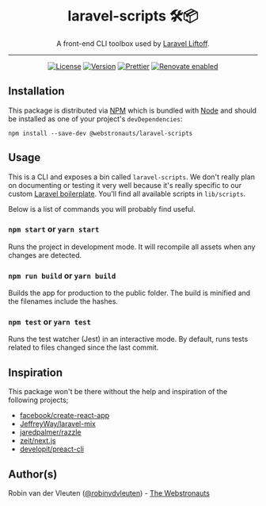 <div align="center">

# laravel-scripts 🛠📦

A front-end CLI toolbox used by [Laravel Liftoff](https://github.com/webstronauts/laravel-liftoff).

<hr />

[![License](https://img.shields.io/github/license/webstronauts/laravel-scripts.svg)](LICENSE.md)
[![Version](https://img.shields.io/npm/v/@webstronauts/laravel-scripts.svg)](https://www.npmjs.com/package/@webstronauts/laravel-scripts)
[![Prettier](https://img.shields.io/badge/code_style-prettier-ff69b4.svg)](https://github.com/prettier/prettier)
[![Renovate enabled](https://img.shields.io/badge/renovate-enabled-brightgreen.svg)](https://renovateapp.com/)

</div>

## Installation

This package is distributed via [NPM](https://www.npmjs.com/package/@webstronauts/laravel-scripts) which is bundled with [Node](https://nodejs.org/) and should be installed as one of your project's `devDependencies`:

```
npm install --save-dev @webstronauts/laravel-scripts
```

## Usage

This is a CLI and exposes a bin called `laravel-scripts`. We don't really plan on documenting or testing it very well because it's really specific to our custom [Laravel boilerplate](https://github.com/webstronauts/laravel-liftoff). You'll find all available scripts in `lib/scripts`.

Below is a list of commands you will probably find useful.

### `npm start` or `yarn start`

Runs the project in development mode. It will recompile all assets when any changes are detected.

### `npm run build` or `yarn build`

Builds the app for production to the public folder. The build is minified and the filenames include the hashes.

### `npm test` or `yarn test`

Runs the test watcher (Jest) in an interactive mode. By default, runs tests related to files changed since the last commit.

## Inspiration

This package won't be there without the help and inspiration of the following projects;

* [facebook/create-react-app](https://github.com/facebook/create-react-app)
* [JeffreyWay/laravel-mix](https://github.com/JeffreyWay/laravel-mix)
* [jaredpalmer/razzle](https://github.com/jaredpalmer/razzle)
* [zeit/next.js](https://github.com/zeit/next.js)
* [developit/preact-cli](https://github.com/developit/preact-cli)

## Author(s)

Robin van der Vleuten ([@robinvdvleuten](https://twitter.com/robinvdvleuten)) - [The Webstronauts](https://www.webstronauts.co?utm_source=github&utm_medium=readme&utm_content=laravel-scripts)
